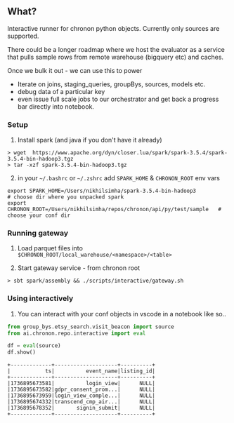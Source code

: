 ## What?

Interactive runner for chronon python objects.
Currently only sources are supported.

There could be a longer roadmap where we host the evaluator as a service that pulls sample rows from remote warehouse (bigquery etc) and caches.  

Once we bulk it out - we can use this to power 
- Iterate on joins, staging_queries, groupBys, sources, models etc.
- debug data of a particular key
- even issue full scale jobs to our orchestrator and get back a progress bar directly into notebook.

### Setup


1. Install spark (and java if you don't have it already)
```
> wget  https://www.apache.org/dyn/closer.lua/spark/spark-3.5.4/spark-3.5.4-bin-hadoop3.tgz
> tar -xzf spark-3.5.4-bin-hadoop3.tgz
``` 

2. in your `~/.bashrc` or `~/.zshrc` add `SPARK_HOME` & `CHRONON_ROOT` env vars
```
export SPARK_HOME=/Users/nikhilsimha/spark-3.5.4-bin-hadoop3                      # choose dir where you unpacked spark
export CHRONON_ROOT=/Users/nikhilsimha/repos/chronon/api/py/test/sample   # choose your conf dir 
```

### Running gateway

1.  Load parquet files into `$CHRONON_ROOT/local_warehouse/<namespace>/<table>`


2. Start gateway service - from chronon root
```
> sbt spark/assembly && ./scripts/interactive/gateway.sh
```

### Using interactively

1. You can interact with your conf objects in vscode in a notebook like so..

```py
from group_bys.etsy_search.visit_beacon import source
from ai.chronon.repo.interactive import eval

df = eval(source)
df.show()
```

```
+-------------+--------------------+----------+
|           ts|          event_name|listing_id|
+-------------+--------------------+----------+
|1736895673581|          login_view|      NULL|
|1736895673582|gdpr_consent_prom...|      NULL|
|1736895673959|login_view_comple...|      NULL|
|1736895674332|transcend_cmp_air...|      NULL|
|1736895678352|       signin_submit|      NULL|
+-------------+--------------------+----------+
```